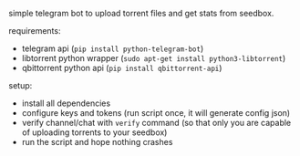 simple telegram bot to upload torrent files and get stats from seedbox.

requirements:
 - telegram api (`pip install python-telegram-bot`)
 - libtorrent python wrapper (`sudo apt-get install python3-libtorrent`)
 - qbittorrent python api (`pip install qbittorrent-api`)

setup:
 - install all dependencies
 - configure keys and tokens (run script once, it will generate config json)
 - verify channel/chat with `verify` command (so that only you are capable of uploading torrents to your seedbox)
 - run the script and hope nothing crashes

